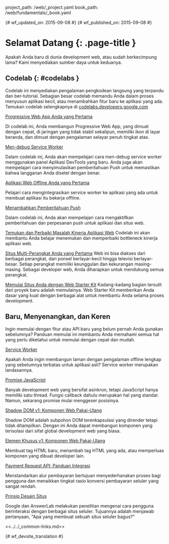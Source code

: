 project_path: /web/_project.yaml
book_path: /web/fundamentals/_book.yaml

{# wf_updated_on: 2015-09-08 #}
{# wf_published_on: 2015-09-08 #}

# Selamat Datang {: .page-title }

Apakah Anda baru di dunia development web, atau sudah berkecimpung lama? Kami menyediakan sumber daya untuk keduanya. 


## Codelab {: #codelabs }

Codelab ini menyediakan pengalaman pengkodean langsung yang terpandu dan ber-tutorial. Sebagian besar
codelab memandu Anda dalam proses menyusun aplikasi kecil,
atau menambahkan fitur baru ke aplikasi yang ada.  Temukan codelab selengkapnya di
[codelabs.developers.google.com](https://codelabs.developers.google.com/?cat=Web)

<div class="attempt-left">
  <a href="codelabs/your-first-pwapp/">
    Progressive Web App Anda yang Pertama
 </a>
  <p>
    Di codelab ini, Anda membangun Progressive Web App, yang dimuat dengan cepat,
 di jaringan yang tidak stabil sekalipun, memiliki ikon di layar beranda, dan dimuat dengan pengalaman
 selayar penuh tingkat atas.
 </p>
</div>
<div class="attempt-right">
  <a href="codelabs/debugging-service-workers/">
    Men-debug Service Worker
 </a>
  <p>
    Dalam codelab ini, Anda akan mempelajari cara men-debug service worker menggunakan
 panel Aplikasi DevTools yang baru. Anda juga akan mempelajari cara menyimulasikan pemberitahuan Push
 untuk memastikan bahwa langganan Anda disetel dengan benar.
 </p>
</div>

<div style="clear:both"></div>

<div class="attempt-left">
  <a href="codelabs/offline/">
    Aplikasi Web Offline Anda yang Pertama
 </a>
  <p>
    Pelajari cara mengintegrasikan service worker ke aplikasi yang ada untuk
 membuat aplikasi itu bekerja offline.
 </p>
</div>
<div class="attempt-right">
  <a href="codelabs/debugging-service-workers/">
    Menambahkan Pemberitahuan Push
 </a>
  <p>
    Dalam codelab ini, Anda akan mempelajari cara mengaktifkan pemberitahuan dan
 perpesanan push untuk aplikasi dan situs web.
 </p>
</div>

<div style="clear:both"></div>

[Temukan dan Perbaiki Masalah Kinerja Aplikasi Web](codelabs/web-perf/)
Codelab ini akan membantu Anda belajar menemukan dan memperbaiki bottleneck kinerja aplikasi web.

[Situs Multi-Perangkat Anda yang Pertama](your-first-multi-screen-site/)
Web ini bisa diakses dari berbagai perangkat, dari ponsel berlayar-kecil hingga
televisi berlayar-besar. Setiap perangkat memiliki keunggulan dan kekurangan masing-masing.
Sebagai developer web, Anda diharapkan untuk mendukung semua perangkat.

[Memulai Situs Anda dengan Web Starter Kit](web-starter-kit/)
Kadang-kadang bagian tersulit dari proyek baru adalah memulainya. Web Starter
Kit memberikan Anda dasar yang kuat dengan berbagai alat untuk membantu Anda selama
proses development.


## Baru, Menyenangkan, dan Keren

Ingin memulai dengan fitur atau API baru yang belum pernah Anda gunakan sebelumnya?
Panduan memulai ini membantu Anda memahami semua hal yang perlu
diketahui untuk memulai dengan cepat dan mudah.

<div class="attempt-left">
  <a href="primers/service-workers">
    Service Worker
 </a>
  <p>
    Apakah Anda ingin membangun laman dengan pengalaman offline lengkap yang sebelumnya
 terbatas untuk aplikasi asli? Service worker merupakan landasannya.
 </p>
</div>
<div class="attempt-right">
  <a href="primers/promises">
    Promise JavaScript
 </a>
  <p>
    Banyak development web yang bersifat asinkron, tetapi JavaScript hanya memiliki satu
 thread. Fungsi callback dahulu merupakan hal yang standar. Namun, sekarang promise
 mulai menggeser posisinya.
 </p>
</div>

<div style="clear:both"></div>

<div class="attempt-left">
  <a href="primers/shadowdom">
    Shadow DOM v1: Komponen Web Pakai-Ulang
 </a>
  <p>
    Shadow DOM adalah subpohon DOM terenkapsulasi yang dirender tetapi tidak ditampilkan.
    Dengan ini Anda dapat membangun komponen yang terisolasi dari sifat global
 development web yang biasa.
 </p>
</div>
<div class="attempt-right">
  <a href="primers/customelements">
    Elemen Khusus v1: Komponen Web Pakai-Ulang
 </a>
  <p>
    Membuat tag HTML baru, menambah tag HTML yang ada, atau memperluas
 komponen yang dibuat developer lain.
 </p>
</div>

<div style="clear:both"></div>

<div class="attempt-left">
  <a href="primers/payment-request/">
    Payment Request API: Panduan Integrasi
 </a>
  <p>
    Menstandarkan alur pembayaran bertujuan menyederhanakan proses bagi pengguna
 dan menaikkan tingkat rasio konversi pembayaran seluler yang sangat rendah.
 </p>
</div>
<div class="attempt-right">
  <a href="principles/">
    Prinsip Desain Situs
 </a>
  <p>
    Google dan AnswerLab melakukan penelitian mengenai cara pengguna berinteraksi dengan
 berbagai situs seluler. Tujuannya adalah menjawab pertanyaan,
 "Apa yang membuat sebuah situs seluler bagus?"
 </p>
</div>

<div style="clear:both"></div>

<<../../_common-links.md>>


{# wf_devsite_translation #}
